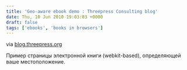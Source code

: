 ```yaml
---
title: 'Geo-aware ebook demo : Threepress Consulting blog'
date: Thu, 10 Jun 2010 19:03:03 +0000
draft: false
tags: ['ebooks', 'books in browsers']
---
```


via [blog.threepress.org](http://blog.threepress.org/2010/06/08/geo-aware-ebook-demo/)

Пример страницы электронной книги (webkit-based), определяющей ваше местоположение.